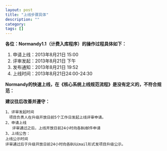 ```yaml
---
layout: post
title: "上线步骤具体"
description: ""
category: 
tags: []
---
```


<p><strong>各位：Normandy1.1（计费入库程序）的操作过程具体如下：</strong></p>

<ol>
<li>申请上线：2013年8月21日 15:00</li>
<li>评审发起：2013年8月21日 下午</li>
<li>发布通知：2013年8月21日 19:52</li>
<li>上线时间：2013年8月21日24:00-24:30</li>
</ol>

<p><strong>Normandy的快速上线，在《核心系统上线规范流程》是没有定义的，不符合规范：</strong></p>

<p><strong>建议往后改善并遵守：</strong></p>

<pre><code>1、评审发起时间
　项目负责人在升级开放日前5个工作日发起上线评审申请。
2、申请上线
   评审通过之后，上线开放日前24小时向各BU邮件申请
3、上线公告：
上线公示时间
评审通过后于升级开放日前24小时向各BU以mail形式发项目升级公示。
</code></pre>


